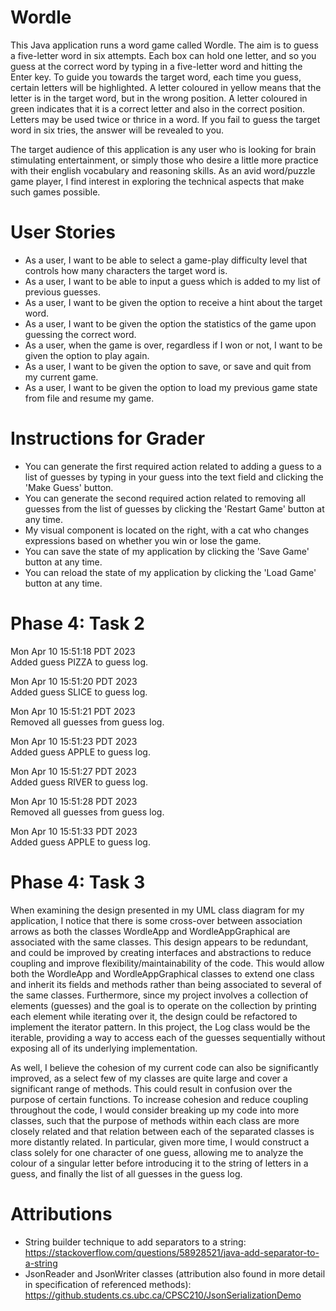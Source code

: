 # Wordle

This Java application runs a word game called Wordle.
The aim is to guess a five-letter word in six attempts. Each box can hold one letter,
and so you guess at the correct word by typing in a five-letter word and hitting the Enter key.
To guide you towards the target word, each time you guess, certain letters will be highlighted. 
A letter coloured in yellow means that the letter is in the target word, but in the wrong 
position. A letter coloured in green indicates that it is a correct letter and also in the correct
position. Letters may be used twice or thrice in a word. If you fail 
to guess the target word in six tries, the answer will be revealed to you. 

The target audience of this application is any user who is looking for brain stimulating
entertainment, or simply those who desire a little more practice with their english vocabulary
and reasoning skills. As an avid word/puzzle game player, I find interest in exploring the technical
aspects that make such games possible.

# User Stories


- As a user, I want to be able to select a game-play difficulty level that controls how many characters the target
  word is.
- As a user, I want to be able to input a guess which is added to my list of previous guesses.
- As a user, I want to be given the option to receive a hint about the target word.
- As a user, I want to be given the option the statistics of the game upon guessing the correct word.
- As a user, when the game is over, regardless if I won or not, I want to be given the option to play again.
- As a user, I want to be given the option to save, or save and quit from my current game.
- As a user, I want to be given the option to load my previous
  game state from file and resume my game.

# Instructions for Grader

- You can generate the first required action related to adding a guess to a list of guesses by typing in your guess into the text field and clicking the 'Make Guess' button.
- You can generate the second required action related to removing all guesses from the list of guesses by clicking the 'Restart Game' button at any time.
- My visual component is located on the right, with a cat who changes expressions based on whether you win or lose the game.
- You can save the state of my application by clicking the 'Save Game' button at any time.
- You can reload the state of my application by clicking the 'Load Game' button at any time.

# Phase 4: Task 2
Mon Apr 10 15:51:18 PDT 2023 \
Added guess PIZZA to guess log.

Mon Apr 10 15:51:20 PDT 2023 \
Added guess SLICE to guess log.

Mon Apr 10 15:51:21 PDT 2023 \
Removed all guesses from guess log.

Mon Apr 10 15:51:23 PDT 2023 \
Added guess APPLE to guess log.

Mon Apr 10 15:51:27 PDT 2023 \
Added guess RIVER to guess log.

Mon Apr 10 15:51:28 PDT 2023 \
Removed all guesses from guess log.

Mon Apr 10 15:51:33 PDT 2023 \
Added guess APPLE to guess log.

# Phase 4: Task 3
When examining the design presented in my UML class diagram for my application,
I notice that there is some cross-over between association arrows as both the classes
WordleApp and WordleAppGraphical are associated with the same classes. This design appears
to be redundant, and could be improved by creating interfaces and abstractions to reduce coupling
and improve flexibility/maintainability of the code. This would allow both the WordleApp and 
WordleAppGraphical classes to extend one class and inherit its fields and methods rather than 
being associated to several of the same classes. Furthermore, since my project involves a collection of elements (guesses) and the goal is to operate on the collection
by printing each element while iterating over it, the design could be refactored to implement the
iterator pattern. In this project, the Log class would be the iterable, providing a way to access each
of the guesses sequentially without exposing all of its underlying implementation.

As well, I believe the cohesion of my current code can also be significantly improved, as a select few
of my classes are quite large and cover a significant range of methods. This could result in confusion
over the purpose of certain functions. To increase cohesion and reduce coupling throughout the code,
I would consider breaking up my code into more classes, such that the purpose of methods within each class
are more closely related and that relation between each of the separated classes is more distantly related.
In particular, given more time, I would construct a class solely for one character of one guess,
allowing me to analyze the colour of a singular letter before introducing it to the string of letters
in a guess, and finally the list of all guesses in the guess log.




# Attributions
- String builder technique to add separators to a string: https://stackoverflow.com/questions/58928521/java-add-separator-to-a-string
- JsonReader and JsonWriter classes (attribution also found in more detail in specification of referenced methods): https://github.students.cs.ubc.ca/CPSC210/JsonSerializationDemo




